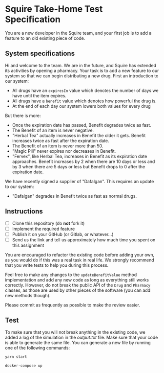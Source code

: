 # Squire Take-Home Test Specification

You are a new developer in the Squire team, and your first job is to add a feature to an old existing piece of code.

## System specifications

Hi and welcome to the team. We are in the future, and Squire has extended its activities by opening a pharmacy. Your task is to add a new feature to our system so that we can begin distributing a new drug. First an introduction to our system:

- All drugs have an `expiresIn` value which denotes the number of days we have until the item expires.
- All drugs have a `benefit` value which denotes how powerful the drug is.
- At the end of each day our system lowers both values for every drug

But there is more:

- Once the expiration date has passed, Benefit degrades twice as fast.
- The Benefit of an item is never negative.
- "Herbal Tea" actually increases in Benefit the older it gets. Benefit increases twice as fast after the expiration date.
- The Benefit of an item is never more than 50.
- "Magic Pill" never expires nor decreases in Benefit.
- "Fervex", like Herbal Tea, increases in Benefit as its expiration date approaches. Benefit increases by 2 when there are 10 days or less and by 3 when there are 5 days or less but Benefit drops to 0 after the expiration date.

We have recently signed a supplier of "Dafalgan". This requires an update to our system:

- "Dafalgan" degrades in Benefit twice as fast as normal drugs.

## Instructions

- [ ] Clone this repository (do **not** fork it)
- [ ] Implement the required feature
- [ ] Publish it on your GitHub (or Gitlab, or whatever...)
- [ ] Send us the link and tell us approximately how much time you spent on this assignment

You are encouraged to refactor the existing code before adding your own, as you would do if this was a real task in real life. We strongly recommend that you write tests to help you during this process.

Feel free to make any changes to the `updateBenefitValue` method implementation and add any new code as long as everything still works correctly. However, do not break the public API of the `Drug` and `Pharmacy` classes, as those are used by other pieces of the software (you can add new methods though).

Please commit as frequently as possible to make the review easier.

## Test

To make sure that you will not break anything in the existing code, we added a log of the simulation in the _output.txt_ file. Make sure that your code is able to generate the same file. You can generate a new file by running one of the following commands:

```sh
yarn start
```

```sh
docker-compose up
```
